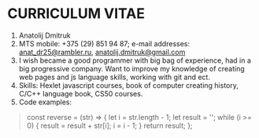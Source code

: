 # CURRICULUM VITAE
1. Anatolij Dmitruk
1. MTS mobile: +375 (29) 851 94 87; e-mail addresses: anat_dr25@rambler.ru, anatolij.dmitruk@gmail.com
1. I wish became a good programmer with big bag of experience, had in a big progressive company. Want to improve my knowledge of creating web pages and js language skills, working with git and ect.
1. Skills: Hexlet javascript courses, book of computer creating history, C/C++ language book, CS50 courses.
1. Code examples: 
>const reverse = (str) => {
 > let i = str.length - 1;
  >let result = '';
>  while (i >= 0) {
 >   result = result + str[i];
  >  i = i - 1;
  >}
>  return result;
>};